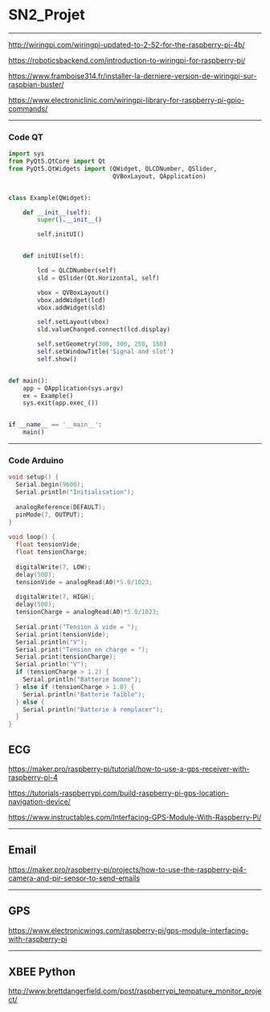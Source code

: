 # SN2_Projet

---
http://wiringpi.com/wiringpi-updated-to-2-52-for-the-raspberry-pi-4b/


https://roboticsbackend.com/introduction-to-wiringpi-for-raspberry-pi/


https://www.framboise314.fr/installer-la-derniere-version-de-wiringpi-sur-raspbian-buster/


https://www.electroniclinic.com/wiringpi-library-for-raspberry-pi-gpio-commands/

---

### Code QT

```python
import sys
from PyQt5.QtCore import Qt
from PyQt5.QtWidgets import (QWidget, QLCDNumber, QSlider,
                             QVBoxLayout, QApplication)


class Example(QWidget):

    def __init__(self):
        super().__init__()

        self.initUI()


    def initUI(self):

        lcd = QLCDNumber(self)
        sld = QSlider(Qt.Horizontal, self)

        vbox = QVBoxLayout()
        vbox.addWidget(lcd)
        vbox.addWidget(sld)

        self.setLayout(vbox)
        sld.valueChanged.connect(lcd.display)

        self.setGeometry(300, 300, 250, 150)
        self.setWindowTitle('Signal and slot')
        self.show()


def main():
    app = QApplication(sys.argv)
    ex = Example()
    sys.exit(app.exec_())


if __name__ == '__main__':
    main()
```

---

### Code Arduino

```cpp
void setup() {
  Serial.begin(9600);
  Serial.println("Initialisation");
  
  analogReference(DEFAULT);
  pinMode(7, OUTPUT);
}
 
void loop() {
  float tensionVide;
  float tensionCharge;
 
  digitalWrite(7, LOW);
  delay(500);
  tensionVide = analogRead(A0)*5.0/1023;
 
  digitalWrite(7, HIGH);
  delay(500);
  tensionCharge = analogRead(A0)*5.0/1023;
 
  Serial.print("Tension à vide = ");
  Serial.print(tensionVide);
  Serial.println("V");
  Serial.print("Tension en charge = ");
  Serial.print(tensionCharge);
  Serial.println("V");
  if (tensionCharge > 1.2) {
    Serial.println("Batterie bonne");
  } else if (tensionCharge > 1.0) {
    Serial.println("Batterie faible");
  } else {
    Serial.println("Batterie à remplacer");
  }
}
```


## ECG

https://maker.pro/raspberry-pi/tutorial/how-to-use-a-gps-receiver-with-raspberry-pi-4

https://tutorials-raspberrypi.com/build-raspberry-pi-gps-location-navigation-device/

https://www.instructables.com/Interfacing-GPS-Module-With-Raspberry-Pi/

---

## Email

https://maker.pro/raspberry-pi/projects/how-to-use-the-raspberry-pi4-camera-and-pir-sensor-to-send-emails

---

## GPS

https://www.electronicwings.com/raspberry-pi/gps-module-interfacing-with-raspberry-pi

---

## XBEE Python

http://www.brettdangerfield.com/post/raspberrypi_tempature_monitor_project/
